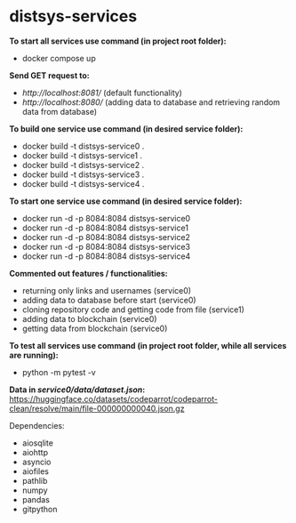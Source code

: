 # distsys-services

**To start all services use command (in project root folder):**
- docker compose up

**Send GET request to:**
- *http://localhost:8081/* (default functionality)
- *http://localhost:8080/* (adding data to database and retrieving random data from database)

**To build one service use command (in desired service folder):**
- docker build -t distsys-service0 .
- docker build -t distsys-service1 .
- docker build -t distsys-service2 .
- docker build -t distsys-service3 .
- docker build -t distsys-service4 .

**To start one service use command (in desired service folder):**
- docker run -d -p 8084:8084 distsys-service0
- docker run -d -p 8084:8084 distsys-service1
- docker run -d -p 8084:8084 distsys-service2
- docker run -d -p 8084:8084 distsys-service3
- docker run -d -p 8084:8084 distsys-service4

**Commented out features / functionalities:**
- returning only links and usernames (service0)
- adding data to database before start (service0)
- cloning repository code and getting code from file (service1)
- adding data to blockchain (service0)
- getting data from blockchain (service0)

**To test all services use command (in project root folder, while all services are running):**
- python -m pytest -v

**Data in *service0/data/dataset.json*:**  https://huggingface.co/datasets/codeparrot/codeparrot-clean/resolve/main/file-000000000040.json.gz

Dependencies:
- aiosqlite
- aiohttp
- asyncio
- aiofiles
- pathlib
- numpy
- pandas
- gitpython
